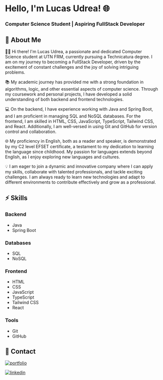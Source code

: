 # Hello, I'm Lucas Udrea! 🌐
### Computer Science Student | Aspiring FullStack Developer

## 🚀 About Me

🙋‍♂️ Hi there! I'm Lucas Udrea, a passionate and dedicated Computer Science student at UTN FRM, currently pursuing a Technicatura degree. I am on my journey to becoming a FullStack Developer, driven by the excitement of constant challenges and the joy of solving intriguing problems.

📚 My academic journey has provided me with a strong foundation in algorithms, logic, and other essential aspects of computer science. Through my coursework and personal projects, I have developed a solid understanding of both backend and frontend technologies.

💻 On the backend, I have experience working with Java and Spring Boot, and I am proficient in managing SQL and NoSQL databases. For the frontend, I am skilled in HTML, CSS, JavaScript, TypeScript, Tailwind CSS, and React. Additionally, I am well-versed in using Git and GitHub for version control and collaboration.

🌐 My proficiency in English, both as a reader and speaker, is demonstrated by my C2 level EFSET certificate, a testament to my dedication to learning the language since childhood. My passion for languages extends beyond English, as I enjoy exploring new languages and cultures.

💡 I am eager to join a dynamic and innovative company where I can apply my skills, collaborate with talented professionals, and tackle exciting challenges. I am always ready to learn new technologies and adapt to different environments to contribute effectively and grow as a professional.

## ⚡ Skills

### Backend
- Java
- Spring Boot

### Databases
- SQL
- NoSQL

### Frontend
- HTML
- CSS
- JavaScript
- TypeScript
- Tailwind CSS
- React

### Tools
- Git
- GitHub

## 🔗 Contact

[![portfolio](https://img.shields.io/badge/my_portfolio-000?style=for-the-badge&logo=ko-fi&logoColor=white)](https://lucasudrea.netlify.app/)

[![linkedin](https://img.shields.io/badge/linkedin-0A66C2?style=for-the-badge&logo=linkedin&logoColor=white)](https://www.linkedin.com/in/lucas-udrea/)
